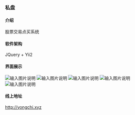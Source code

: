### 私盘

#### 介绍
股票交易点买系统

#### 软件架构
JQuery + Yii2

#### 界面展示
![输入图片说明](https://gitee.com/colin_2048/readme_img/raw/f1577e428dd1ff426bd4a7e0e45b73d492df538e/index_sipan.png "在这里输入图片标题")
![输入图片说明](https://gitee.com/colin_2048/readme_img/raw/f1577e428dd1ff426bd4a7e0e45b73d492df538e/quote_sipan.png "在这里输入图片标题")
![输入图片说明](https://gitee.com/colin_2048/readme_img/raw/f1577e428dd1ff426bd4a7e0e45b73d492df538e/transaction_sipan.png "在这里输入图片标题")
![输入图片说明](https://gitee.com/colin_2048/readme_img/raw/f1577e428dd1ff426bd4a7e0e45b73d492df538e/user_sipan.png "在这里输入图片标题")
![输入图片说明](https://gitee.com/colin_2048/readme_img/raw/f1577e428dd1ff426bd4a7e0e45b73d492df538e/sipan_admin.png "在这里输入图片标题")

#### 线上地址
http://yongchi.xyz
